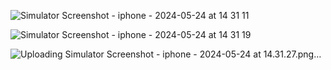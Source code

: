 ![Simulator Screenshot - iphone - 2024-05-24 at 14 31 11](https://github.com/sruthianugraha23/NurtureHeal-Project/assets/167844526/cf97553b-76f8-45bb-a284-9958fffcc3e0)

![Simulator Screenshot - iphone - 2024-05-24 at 14 31 19](https://github.com/sruthianugraha23/NurtureHeal-Project/assets/167844526/20859e57-6285-4c7e-9976-439ae3bf8521)

![Uploading Simulator Screenshot - iphone - 2024-05-24 at 14.31.27.png…]()
